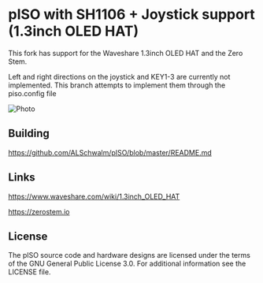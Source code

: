 pISO with SH1106 + Joystick support (1.3inch OLED HAT)
======================================================

This fork has support for the Waveshare 1.3inch OLED HAT and the Zero Stem.

Left and right directions on the joystick and KEY1-3 are currently not implemented.
This branch attempts to implement them through the piso.config file

![Photo](https://raw.githubusercontent.com/No0ne/pISO/master/assets/SH1106.jpg)

Building
--------
https://github.com/ALSchwalm/pISO/blob/master/README.md

Links
--------
https://www.waveshare.com/wiki/1.3inch_OLED_HAT

https://zerostem.io

License
-------

The pISO source code and hardware designs are licensed under the terms of the GNU General Public
License 3.0. For additional information see the LICENSE file.
